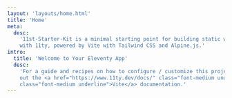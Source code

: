 ```yaml
---
layout: 'layouts/home.html'
title: 'Home'
meta:
  desc:
    '11st-Starter-Kit is a minimal starting point for building static websites
    with 11ty, powered by Vite with Tailwind CSS and Alpine.js.'
intro:
  title: 'Welcome to Your Eleventy App'
  desc:
    'For a guide and recipes on how to configure / customize this project, check
    out the <a href="https://www.11ty.dev/docs/" class="font-medium underline">Eleventy</a> and <a href="https://vitejs.dev/"
    class="font-medium underline">Vite</a> documentation.'
---
```

